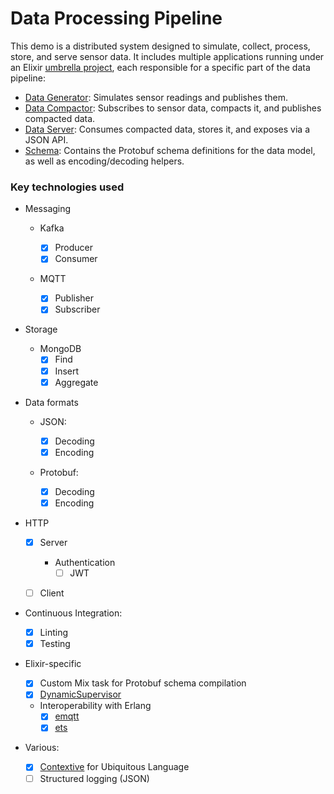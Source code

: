 # Data Processing Pipeline

This demo is a distributed system designed to simulate, collect, process, store, and serve sensor data. It includes multiple applications running under an Elixir [umbrella project](https://elixirschool.com/en/lessons/advanced/umbrella_projects), each responsible for a specific part of the data pipeline:

- [Data Generator](/apps/data_generator/): Simulates sensor readings and publishes them.
- [Data Compactor](/apps/data_compactor/): Subscribes to sensor data, compacts it, and publishes compacted data.
- [Data Server](/apps/data_server/): Consumes compacted data, stores it, and exposes via a JSON API.
- [Schema](/apps/schema/): Contains the Protobuf schema definitions for the data model, as well as encoding/decoding helpers.

### Key technologies used

- Messaging

  - Kafka

    - [x] Producer
    - [x] Consumer

  - MQTT

    - [x] Publisher
    - [x] Subscriber

- Storage

  - MongoDB
    - [x] Find
    - [x] Insert
    - [x] Aggregate

- Data formats

  - JSON:

    - [x] Decoding
    - [x] Encoding

  - Protobuf:

    - [x] Decoding
    - [x] Encoding

- HTTP

  - [x] Server

    - Authentication
      - [ ] JWT

  - [ ] Client

- Continuous Integration:

  - [x] Linting
  - [x] Testing

- Elixir-specific

  - [x] Custom Mix task for Protobuf schema compilation
  - [x] [DynamicSupervisor](https://hexdocs.pm/elixir/DynamicSupervisor.html)
  - Interoperability with Erlang
    - [x] [emqtt](https://github.com/emqx/emqtt)
    - [x] [ets](https://www.erlang.org/docs/23/man/ets)

- Various:

  - [x] [Contextive](https://github.com/dev-cycles/contextive) for Ubiquitous Language
  - [ ] Structured logging (JSON)

#
